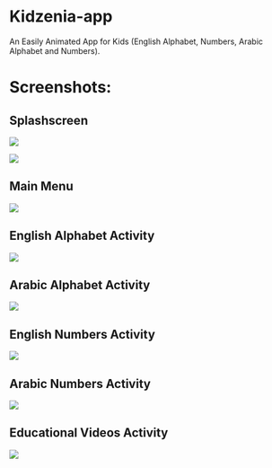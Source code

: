 # Kidzenia-app
An Easily Animated App for Kids (English Alphabet, Numbers, Arabic Alphabet and Numbers).

# Screenshots:

## Splashscreen
![](Screenshots/0_splash_screen.jpg)

![](Screenshots/1_splash_screen.jpg)


## Main Menu
![](Screenshots/2_main_menu.jpg)


## English Alphabet Activity
![](Screenshots/3_english_alphabet.jpg)


## Arabic Alphabet Activity
![](Screenshots/4_arabic_alphabet.jpg)


## English Numbers Activity
![](Screenshots/5_english_numbers.jpg)


## Arabic Numbers Activity
![](Screenshots/6_arabic_numbers.jpg)


## Educational Videos Activity
![](Screenshots/7_eductional_videos.jpg)


